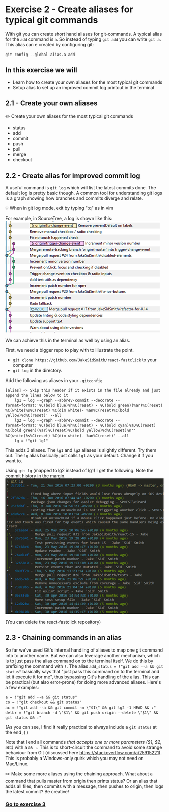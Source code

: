 # Exercise 2 - Create aliases for typical git commands

With git you can create short hand aliases for git-commands. A typical alias for the `add` command is `a`. So instead of typing `git add` you can write `git a`.
This alias can e created by configuring git:
```
git config --global alias.a add
```

## In this exercise we will

- Learn how to create your own aliases for the most typical git commands
- Setup alias to set up an improved commit log printout in the terminal

## 2.1 - Create your own aliases

:pencil2: Create your own aliases for the most typical git commands

* status
* add
* commit
* push
* pull
* merge
* checkout

## 2.2 - Create alias for improved commit log

A useful command is `git log` which will list the latest commits done. The default log is pretty basic though. A common tool for understanding git logs is a graph showing how branches and commits diverge and relate.

:bulb: When in git log mode, exit by typing ":q" as in vim

For example, in SourceTree, a log is shown like this:
<br/>
![source-tree-1](./images/react-fastclick-1.png)


We can achieve this in the terminal as well by using an alias.

First, we need a bigger repo to play with to illustrate the point.

* `git clone https://github.com/JakeSidSmith/react-fastclick` to your computer
* `git log` in the directory.

Add the following as aliases in your `.gitconfig`

```
[alias] <- Skip this header if it exists in the file already and just append the lines below to it
	lg1 = log --graph --abbrev-commit --decorate --format=format:'%C(bold blue)%h%C(reset) - %C(bold green)(%ar)%C(reset) %C(white)%s%C(reset) %C(dim white)- %an%C(reset)%C(bold yellow)%d%C(reset)' --all
	lg2 = log --graph --abbrev-commit --decorate --format=format:'%C(bold blue)%h%C(reset) - %C(bold cyan)%aD%C(reset) %C(bold green)(%ar)%C(reset)%C(bold yellow)%d%C(reset)%n''          %C(white)%s%C(reset) %C(dim white)- %an%C(reset)' --all
	lg = !"git lg1"
```

This adds 3 aliases. The `lg1` and `lg2` aliases is slightly different. Try them out. The `lg` alias basically just calls `lg1` as your default. Change it if you want to.

Using `git lg` (mapped to lg2 instead of lg1) I get the following. Note the commit history in the margin.
![source-tree-2](./images/react-fastclick-2.png)

(You can delete the react-fastclick repository)

## 2.3 - Chaining commands in an alias

So far we've used Git's internal handling of aliases to map one git command into to another name. But we can also leverage another mechanism, which is to just pass the alias command on to the terminal itself. We do this by prefixing the command with `!`. The alias `add_status = !"git add --a && git status"` basically says that "just pass this command on to the terminal and let it execute it for me", thus bypassing Git's handling of the alias. This can be practical (but also error-prone) for doing more advanced aliases. Here's a few examples:

```
a = !"git add --a && git status"
co = !"git checkout && git status"
ac = !"git add --a && git commit -m \"$1\" && git lg2 -1 HEAD && :"
delbr = !"git branch -d \"$1\" && git push origin --delete \"$1\" && git status && :"
```
(As you can see, I find it really practical to always include a `git status` at the end ;) )

Note that I end all commands _that accepts one or more parameters ($1, $2, etc)_ with a `&& :`. This is to short-circuit the command to avoid some strange behaviour from Git (discussed here https://stackoverflow.com/a/25915221). This is probably a Windows-only quirk which you may not need on Mac/Linux.

:pencil2: Make some more aliases using the chaining approach. What about a command that pulls master from origin then prints status? Or an alias that adds all files, then commits with a message, then pushes to origin, then logs the latest commit? Be creative!

### [Go to exercise 3](./exercise-3.md)
